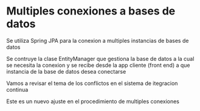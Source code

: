# Multiples conexiones a bases de datos

Se utiliza Spring JPA para la conexion a multiples instancias de bases de datos

Se contruye la clase EntityManager que gestiona la base de datos a la cual se necesita la conexion y se recibe desde la app cliente (front end) a que instancia de la base de datos desea conectarse



Vamos a revisar el tema de los conflictos en el sistema de itegracion continua 

Este es un nuevo ajuste en el procedimiento de multiples conexiones

